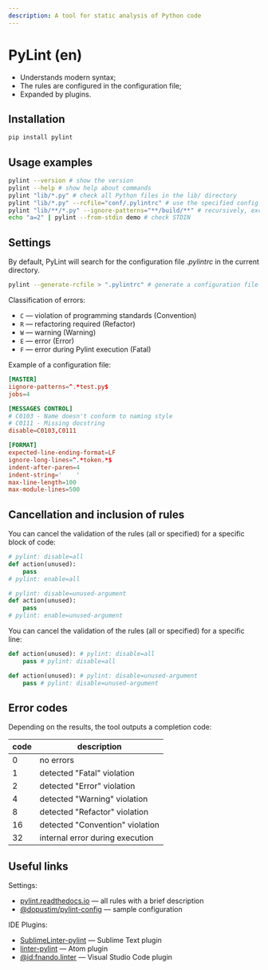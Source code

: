 ```yaml
---
description: A tool for static analysis of Python code
---
```


# PyLint (en)

* Understands modern syntax;
* The rules are configured in the configuration file;
* Expanded by plugins.

## Installation

```bash
pip install pylint
```

## Usage examples

```bash
pylint --version # show the version
pylint --help # show help about commands
pylint "lib/*.py" # check all Python files in the lib/ directory
pylint "lib/*.py" --rcfile="conf/.pylintrc" # use the specified config
pylint "lib/**/*.py" --ignore-patterns="**/build/**" # recursively, exclude build
echo "a=2" | pylint --from-stdin demo # check STDIN
```

## Settings

By default, PyLint will search for the configuration file _.pylintrc_ in the current directory.

```bash
pylint --generate-rcfile > ".pylintrc" # generate a configuration file
```

Classification of errors:

* `С` — violation of programming standards (Convention)
* `R` — refactoring required (Refactor)
* `W` — warning (Warning)
* `E` — error (Error)
* `F` — error during Pylint execution (Fatal)

Example of a configuration file:

```toml
[MASTER]
iignore-patterns=^.*test.py$
jobs=4

[MESSAGES CONTROL]
# C0103 - Name doesn't conform to naming style
# C0111 - Missing docstring
disable=C0103,C0111

[FORMAT]
expected-line-ending-format=LF
ignore-long-lines=^.*token.*$
indent-after-paren=4
indent-string='    '
max-line-length=100
max-module-lines=500
```

## Cancellation and inclusion of rules

You can cancel the validation of the rules (all or specified) for a specific block of code:

```python
# pylint: disable=all
def action(unused):
    pass
# pylint: enable=all

# pylint: disable=unused-argument
def action(unused):
    pass
# pylint: enable=unused-argument
```

You can cancel the validation of the rules (all or specified) for a specific line:

```python
def action(unused): # pylint: disable=all
    pass # pylint: disable=all

def action(unused): # pylint: disable=unused-argument
    pass # pylint: disable=unused-argument
```

## Error codes

Depending on the results, the tool outputs a completion code:

| code | description                     |
| ---- | ------------------------------- |
| 0    | no errors                       |
| 1    | detected "Fatal" violation      |
| 2    | detected "Error" violation      |
| 4    | detected "Warning" violation    |
| 8    | detected "Refactor" violation   |
| 16   | detected "Convention" violation |
| 32   | internal error during execution |

## Useful links

Settings:

* [pylint.readthedocs.io](https://pylint.readthedocs.io/en/latest/technical\_reference/features.html) — all rules with a brief description
* [@dopustim/pylint-config](https://github.com/dopustim/pylint-config) — sample configuration

IDE Plugins:

* [SublimeLinter-pylint](https://packagecontrol.io/packages/SublimeLinter-pylint) — Sublime Text plugin
* [linter-pylint](https://atom.io/packages/linter-pylint) — Atom plugin
* [@id:fnando.linter](https://marketplace.visualstudio.com/items?itemName=fnando.linter) — Visual Studio Code plugin
